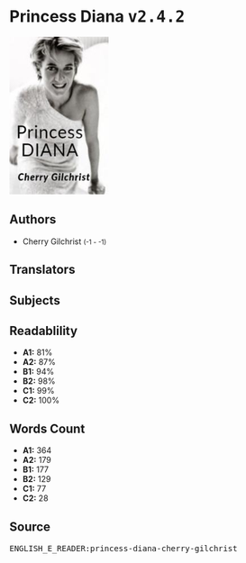 # Princess Diana <kbd>v2.4.2</kbd>

![](./cover.medium.jpg "")

## Authors


 - Cherry Gilchrist <small>(-1 - -1)</small>

## Translators



## Subjects



## Readablility


 - **A1:** 81%
 - **A2:** 87%
 - **B1:** 94%
 - **B2:** 98%
 - **C1:** 99%
 - **C2:** 100%

## Words Count


 - **A1:** 364
 - **A2:** 179
 - **B1:** 177
 - **B2:** 129
 - **C1:** 77
 - **C2:** 28

## Source


<kbd>ENGLISH_E_READER:princess-diana-cherry-gilchrist</kbd>
